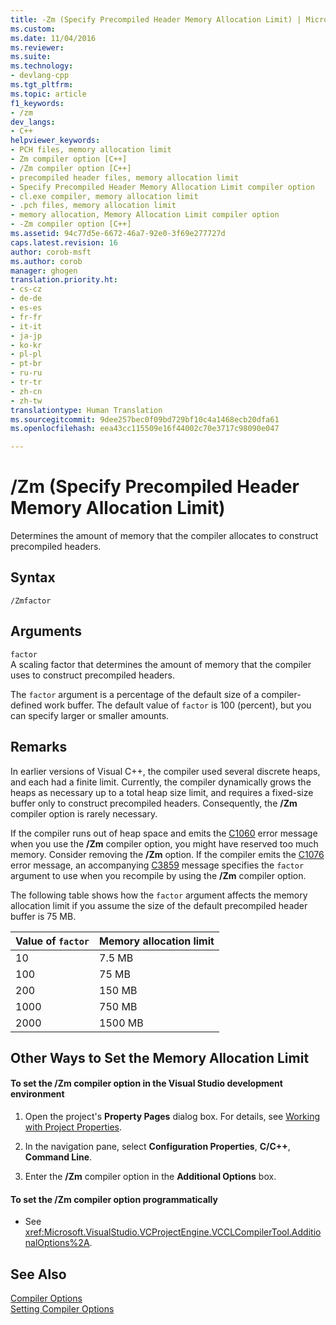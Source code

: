 ```yaml
---
title: -Zm (Specify Precompiled Header Memory Allocation Limit) | Microsoft Docs
ms.custom: 
ms.date: 11/04/2016
ms.reviewer: 
ms.suite: 
ms.technology:
- devlang-cpp
ms.tgt_pltfrm: 
ms.topic: article
f1_keywords:
- /zm
dev_langs:
- C++
helpviewer_keywords:
- PCH files, memory allocation limit
- Zm compiler option [C++]
- /Zm compiler option [C++]
- precompiled header files, memory allocation limit
- Specify Precompiled Header Memory Allocation Limit compiler option
- cl.exe compiler, memory allocation limit
- .pch files, memory allocation limit
- memory allocation, Memory Allocation Limit compiler option
- -Zm compiler option [C++]
ms.assetid: 94c77d5e-6672-46a7-92e0-3f69e277727d
caps.latest.revision: 16
author: corob-msft
ms.author: corob
manager: ghogen
translation.priority.ht:
- cs-cz
- de-de
- es-es
- fr-fr
- it-it
- ja-jp
- ko-kr
- pl-pl
- pt-br
- ru-ru
- tr-tr
- zh-cn
- zh-tw
translationtype: Human Translation
ms.sourcegitcommit: 9dee257bec0f09bd729bf10c4a1468ecb20dfa61
ms.openlocfilehash: eea43cc115509e16f44002c70e3717c98090e047

---
```

# /Zm (Specify Precompiled Header Memory Allocation Limit)
Determines the amount of memory that the compiler allocates to construct precompiled headers.  
  
## Syntax  
  
```  
/Zmfactor  
```  
  
## Arguments  
 `factor`  
 A scaling factor that determines the amount of memory that the compiler uses to construct precompiled headers.  
  
 The `factor` argument is a percentage of the default size of a compiler-defined work buffer. The default value of `factor` is 100 (percent), but you can specify larger or smaller amounts.  
  
## Remarks  
 In earlier versions of Visual C++, the compiler used several discrete heaps, and each had a finite limit. Currently, the compiler dynamically grows the heaps as necessary up to a total heap size limit, and requires a fixed-size buffer only to construct precompiled headers. Consequently, the **/Zm** compiler option is rarely necessary.  
  
 If the compiler runs out of heap space and emits the [C1060](../../error-messages/compiler-errors-1/fatal-error-c1060.md) error message when you use the **/Zm** compiler option, you might have reserved too much memory. Consider removing the **/Zm** option. If the compiler emits the [C1076](../../error-messages/compiler-errors-1/fatal-error-c1076.md) error message, an accompanying [C3859](../../error-messages/compiler-errors-2/compiler-error-c3859.md) message specifies the `factor` argument to use when you recompile by using the **/Zm** compiler option.  
  
 The following table shows how the `factor` argument affects the memory allocation limit if you assume the size of the default precompiled header buffer is 75 MB.  
  
|Value of `factor`|Memory allocation limit|  
|-----------------------|-----------------------------|  
|10|7.5 MB|  
|100|75 MB|  
|200|150 MB|  
|1000|750 MB|  
|2000|1500 MB|  
  
## Other Ways to Set the Memory Allocation Limit  
  
#### To set the /Zm compiler option in the Visual Studio development environment  
  
1.  Open the project's **Property Pages** dialog box. For details, see [Working with Project Properties](../../ide/working-with-project-properties.md).  
  
2.  In the navigation pane, select **Configuration Properties**, **C/C++**, **Command Line**.  
  
3.  Enter the **/Zm** compiler option in the **Additional Options** box.  
  
#### To set the /Zm compiler option programmatically  
  
-   See <xref:Microsoft.VisualStudio.VCProjectEngine.VCCLCompilerTool.AdditionalOptions%2A>.  
  
## See Also  
 [Compiler Options](../../build/reference/compiler-options.md)   
 [Setting Compiler Options](../../build/reference/setting-compiler-options.md)


<!--HONumber=Jan17_HO1-->


